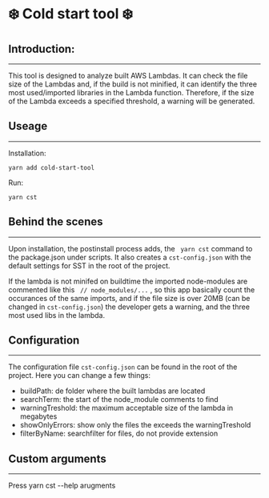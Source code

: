 # ❄️ Cold start tool ❄️

## Introduction:

---
This tool is designed to analyze built AWS Lambdas. It can check the file size of the Lambdas and, if the build is not minified, it can identify the three most used/imported libraries in the Lambda function. Therefore, if the size of the Lambda exceeds a specified threshold, a warning will be generated.

## Useage
---

Installation:
``` 
yarn add cold-start-tool
```

Run:
```
yarn cst
```
## Behind the scenes
---
Upon installation, the postinstall process adds, the ``` yarn cst``` command to the package.json under scripts. It also creates a ``` cst-config.json ``` with the default settings for SST in the root of the project.

If the lambda is not minifed on buildtime the imported node-modules are commented like this ``` // node_modules/...``` , so this app basically count the occurances of the same imports, and if the file size is over 20MB (can be changed in ```cst-config.json```) the developer gets a warning, and the three most used libs in the lambda.

## Configuration
___
The configuration file ```cst-config.json``` can be found in the root of the project. Here you can change a few things:

* buildPath: de folder where the built lambdas are located
* searchTerm: the start of the node_module comments to find
* warningTreshold: the maximum acceptable size of the lambda in megabytes
* showOnlyErrors: show only the files the exceeds the warningTreshold
* filterByName: searchfilter for files, do not provide extension 
## Custom arguments
___
Press yarn cst --help
arugments